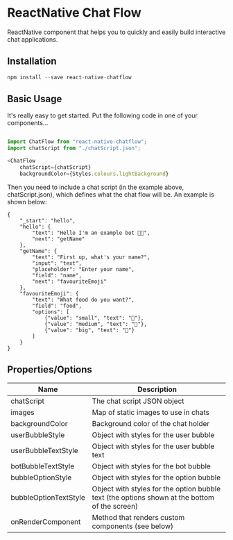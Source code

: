# ReactNative Chat Flow
ReactNative component that helps you to quickly and easily build interactive chat applications.

## Installation
```javascript
npm install --save react-native-chatflow
```

## Basic Usage
It's really easy to get started. Put the following code in one of your components...

```javascript

import ChatFlow from "react-native-chatflow";
import chatScript from "./chatScript.json";

<ChatFlow 
    chatScript={chatScript}
    backgroundColor={Styles.colours.lightBackground}
```

Then you need to include a chat script (in the example above, chatScript.json), which defines what the chat flow will be. An example is shown below:

```
{
    "_start": "hello",
    "hello": {
        "text": "Hello I'm an example bot 👋🏼",
        "next": "getName"
    },
    "getName": {
        "text": "First up, what's your name?",
        "input": "text",
        "placeholder": "Enter your name",
        "field": "name",
        "next": "favouriteEmoji"
    },
    "favouriteEmoji": {
        "text": "What food do you want?",
        "field": "food",
        "options": [
            {"value": "small", "text": "🥕"},
            {"value": "medium", "text": "🍕"},
            {"value": "big", "text": "🐔"}
        ]
    }
}
```

## Properties/Options
Name | Description
---------------- | -------------------------------
chatScript | The chat script JSON object
images | Map of static images to use in chats
backgroundColor | Background color of the chat holder
userBubbleStyle | Object with styles for the user bubble
userBubbleTextStyle | Object with styles for the user bubble text
botBubbleTextStyle | Object with styles for the bot bubble
bubbleOptionStyle | Object with styles for the option bubble
bubbleOptionTextStyle | Object with styles for the option bubble text (the options shown at the bottom of the screen)
onRenderComponent | Method that renders custom components (see below)